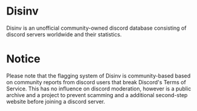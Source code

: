 # Disinv


Disinv is an unofficial community-owned discord database consisting of discord servers worldwide and their statistics.

# Notice

Please note that the flagging system of Disinv is community-based based on community reports from discord users that break Discord's Terms of Service. This has no influence on discord moderation, however is a public archive and a project to prevent scamming and a additional second-step website before joining a discord server.

